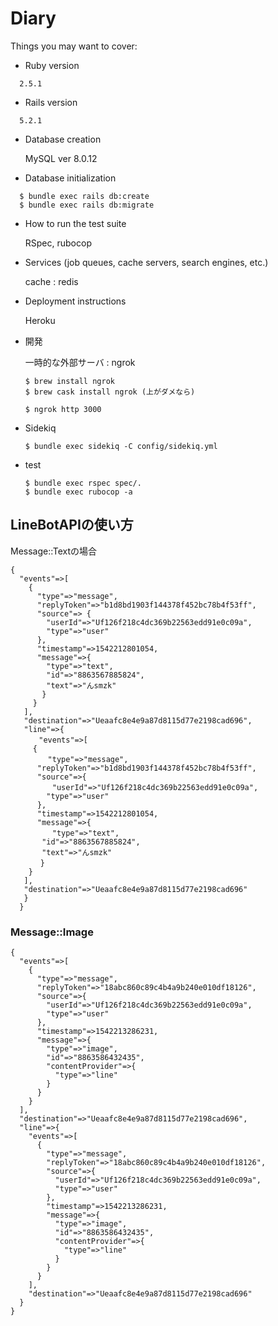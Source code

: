 # Diary
Things you may want to cover:

* Ruby version

```
  2.5.1
```

* Rails version

```
  5.2.1
```

* Database creation

  MySQL ver 8.0.12

* Database initialization

```
  $ bundle exec rails db:create
  $ bundle exec rails db:migrate
```

* How to run the test suite

  RSpec, rubocop

* Services (job queues, cache servers, search engines, etc.)

  cache : redis

* Deployment instructions

  Heroku


* 開発

  一時的な外部サーバ : ngrok
  ```
  $ brew install ngrok
  $ brew cask install ngrok (上がダメなら)
  ```

  ```
  $ ngrok http 3000
  ```
  
* Sidekiq

  ```
  $ bundle exec sidekiq -C config/sidekiq.yml
  ```
  
* test

  ```
  $ bundle exec rspec spec/.
  $ bundle exec rubocop -a
  ```


## LineBotAPIの使い方

Message::Textの場合
```
{
  "events"=>[
    {
      "type"=>"message",
      "replyToken"=>"b1d8bd1903f144378f452bc78b4f53ff",
      "source"=> {
        "userId"=>"Uf126f218c4dc369b22563edd91e0c09a",
        "type"=>"user"
      },
      "timestamp"=>1542212801054,
      "message"=>{
        "type"=>"text",
        "id"=>"8863567885824",
        "text"=>"んsmzk"
       }
     }
   ],
   "destination"=>"Ueaafc8e4e9a87d8115d77e2198cad696",
   "line"=>{
   　　"events"=>[
     {
     　　"type"=>"message",
      "replyToken"=>"b1d8bd1903f144378f452bc78b4f53ff",
      "source"=>{
      　　"userId"=>"Uf126f218c4dc369b22563edd91e0c09a",
        "type"=>"user"
      },
      "timestamp"=>1542212801054,
      "message"=>{
      　　"type"=>"text",
       "id"=>"8863567885824",
       "text"=>"んsmzk"
     　}
    }
   ],
   "destination"=>"Ueaafc8e4e9a87d8115d77e2198cad696"
   }
  }
```
### Message::Image
```
{
  "events"=>[
    {
      "type"=>"message",
      "replyToken"=>"18abc860c89c4b4a9b240e010df18126",
      "source"=>{
        "userId"=>"Uf126f218c4dc369b22563edd91e0c09a",
        "type"=>"user"
      },
      "timestamp"=>1542213286231,
      "message"=>{
        "type"=>"image",
        "id"=>"8863586432435",
        "contentProvider"=>{
          "type"=>"line"
        }
      }
    }
  ],
  "destination"=>"Ueaafc8e4e9a87d8115d77e2198cad696",
  "line"=>{
    "events"=>[
      {
        "type"=>"message",
        "replyToken"=>"18abc860c89c4b4a9b240e010df18126",
        "source"=>{
          "userId"=>"Uf126f218c4dc369b22563edd91e0c09a",
          "type"=>"user"
        },
        "timestamp"=>1542213286231,
        "message"=>{
          "type"=>"image",
          "id"=>"8863586432435",
          "contentProvider"=>{
            "type"=>"line"
          }
        }
      }
    ],
    "destination"=>"Ueaafc8e4e9a87d8115d77e2198cad696"
  }
}
```
